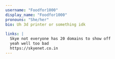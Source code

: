 ```yaml
---
username: "Foodfor1000"
display_name: "Foodfor1000"
pronouns: "She/her"
bio: Uh 3d printer or something idk
  
links: |
  Skye not everyone has 20 domains to show off
  yeah well too bad
  https://skyenet.co.in
---
```

